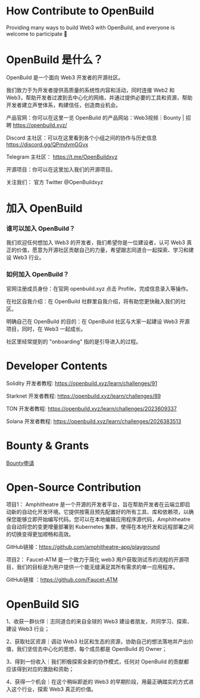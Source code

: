 # How Contribute to OpenBuild
Providing many ways to build Web3 with OpenBuild, and everyone is welcome to participate 🤝

# OpenBuild 是什么？

OpenBuild 是一个面向 Web3 开发者的开源社区。

我们致力于为开发者提供高质量的系统性内容和活动，同时连接 Web2 和 Web3，帮助开发者过渡到去中心化的网络，并通过提供必要的工具和资源，帮助开发者建立声誉体系，构建信任，创造商业机会。

产品官网：你可以在这里一览 OpenBuild 的产品网站：Web3视频｜Bounty | 招聘  https://openbuild.xyz/ 

Discord 主社区：可以在这里看到各个小组之间的协作与历史信息
https://discord.gg/QPmdvmGGvx

Telegram 主社区：
https://t.me/OpenBuildxyz

开源项目：你可以在这里加入我们的开源项目。

关注我们：
官方 Twitter @OpenBuildxyz




# 加入  OpenBuild


### 谁可以加入 OpenBuild？


我们欢迎任何想加入 Web3 的开发者，我们希望你是一位建设者，认可 Web3 真正的价值，愿意为开源社区贡献自己的力量，希望跟志同道合一起探索、学习和建设 Web3 行业。


### 如何加入 OpenBuild？        

官网注册成员身份：在官网 openbuild.xyz 点击 Profile，完成信息录入等操作。 

在社区自我介绍：在 OpenBuild 社群里自我介绍，将有助您更快融入我们的社区。

明确自己在 OpenBuild 的目的：在 OpenBuild 社区与大家一起建设 Web3 开源项目，同时，在 Web3 一起成长。


社区里经常提到的 "onboarding" 指的是引导进入的过程。



# Developer Contents

Solidity 开发者教程: https://openbuild.xyz/learn/challenges/91

Starknet 开发者教程: https://openbuild.xyz/learn/challenges/89

TON 开发者教程: https://openbuild.xyz/learn/challenges/2023609337

Solana 开发者教程: https://openbuild.xyz/learn/challenges/2026383513

# Bounty & Grants

[Bounty申请](https://openbuild.xyz/bounties)

# Open-Source Contribution

项目1：
Amphitheatre 是一个开源的开发者平台，旨在帮助开发者在云端立即启动新的自动化开发环境。它提供按需且预先配置好的所有工具、库和依赖项，以确保您能够立即开始编写代码。您可以在本地编辑应用程序源代码，Amphitheatre 会自动将您的变更增量部署到 Kubernetes 集群，使得在本地开发和远程部署之间的切换变得更加顺畅和高效。

GitHub链接：https://github.com/amphitheatre-app/playground

项目2：
Faucet-ATM 是一个致力于简化 web3 用户获取测试币的流程的开源项目，我们的目标是为用户提供一个能无缝满足其所有需求的单一应用程序。

GitHub链接 ：https://github.com/Faucet-ATM

# OpenBuild SIG

1、收获一群伙伴｜志同道合的来自全球的 Web3 建设者朋友，共同学习、探索、建设 Web3 行业；

2、获取社区资源｜调动 Web3 社区和生态的资源，协助自己的想法落地并产出价值，我们坚信去中心化的思想，每个成员都是 OpenBuild 的 Owner；

3、得到一份收入｜我们积极探索全新的协作模式，任何对 OpenBuild 的贡献都应该得到对应的激励和资助；

4、获得一个机会｜在这个稍纵即逝的 Web3 的早期阶段，用最正确踏实的方式进入这个行业，探索 Web3 真正的价值。

